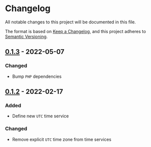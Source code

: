 # Changelog
All notable changes to this project will be documented in this file.

The format is based on [Keep a Changelog](https://keepachangelog.com/en/1.0.0/),
and this project adheres to [Semantic Versioning](https://semver.org/spec/v2.0.0.html).

## [0.1.3] - 2022-05-07

### Changed

- Bump `PHP` dependencies

## [0.1.2] - 2022-02-17

### Added

- Define new `UTC` time service

### Changed

- Remove explicit `UTC` time zone from time services

[Unreleased]: https://github.com/Codea/timekeeper/compare/v0.1.3...HEAD
[0.1.3]: https://github.com/Codea/ddd/timekeeper/tag/v0.1.3
[0.1.2]: https://github.com/Codea/ddd/timekeeper/tag/v0.1.2
